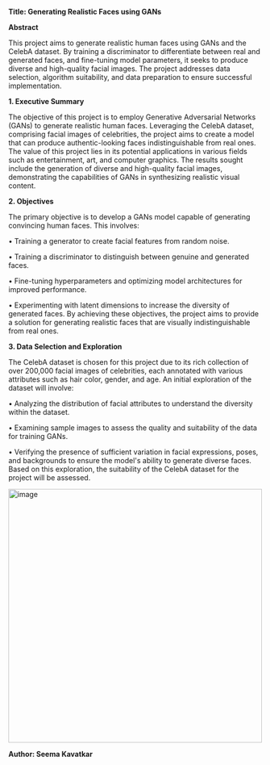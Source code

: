 **Title: Generating Realistic Faces using GANs**


**Abstract**

This project aims to generate realistic human faces using GANs and the CelebA dataset. By training a discriminator to differentiate between real and generated faces, and fine-tuning model parameters, it seeks to produce diverse and high-quality facial images. The project addresses data selection, algorithm suitability, and data preparation to ensure successful implementation.

**1. Executive Summary**

The objective of this project is to employ Generative Adversarial Networks (GANs) to generate realistic human faces. Leveraging the CelebA dataset, comprising facial images of celebrities, the project aims to create a model that can produce authentic-looking faces indistinguishable from real ones. The value of this project lies in its potential applications in various fields such as entertainment, art, and computer graphics. The results sought include the generation of diverse and high-quality facial images, demonstrating the capabilities of GANs in synthesizing realistic visual content.

**2. Objectives**

The primary objective is to develop a GANs model capable of generating convincing human faces. This involves:

•	Training a generator to create facial features from random noise.

•	Training a discriminator to distinguish between genuine and generated faces.

•	Fine-tuning hyperparameters and optimizing model architectures for improved performance.

•	Experimenting with latent dimensions to increase the diversity of generated faces. By achieving these objectives, the project aims to provide a solution for generating realistic faces that are visually indistinguishable from real ones.

**3. Data Selection and Exploration**

The CelebA dataset is chosen for this project due to its rich collection of over 200,000 facial images of celebrities, each annotated with various attributes such as hair color, gender, and age. An initial exploration of the dataset will involve:

•	Analyzing the distribution of facial attributes to understand the diversity within the dataset.

•	Examining sample images to assess the quality and suitability of the data for training GANs.

•	Verifying the presence of sufficient variation in facial expressions, poses, and backgrounds to ensure the model's ability to generate diverse faces. Based on this exploration, the suitability of the CelebA dataset for the project will be assessed.

<img width="503" alt="image" src="https://github.com/seemak-eng/showcase/assets/73198813/525adf9c-df1c-412e-a929-1691ec4161b1">



**Author: Seema Kavatkar**
